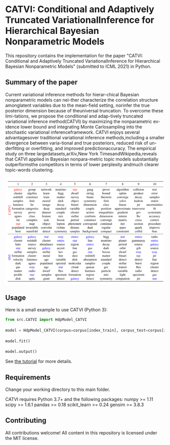 # 
# CATVI: Conditional and Adaptively Truncated VariationalInference for Hierarchical Bayesian Nonparametric Models

This repository contains the implementation for the paper "CATVI: Conditional and Adaptively Truncated VariationalInference for Hierarchical Bayesian Nonparametric Models" (submitted to ICML 2021) in Python.

## Summary of the paper

Current variational inference methods for hierar-chical Bayesian nonparametric models can nei-ther characterize the correlation structure amonglatent variables due to the mean-field setting, norinfer the true posterior dimension because of theuniversal  truncation.   To  overcome  these  limi-tations,  we  propose  the  conditional  and  adap-tively   truncated   variational   inference   method(CATVI) by maximizing the nonparametric ev-idence lower bound and integrating Monte Carlosampling into the stochastic variational inferenceframework.   CATVI  enjoys  several  advantagesover  traditional  variational  inference  methods,including  a  smaller  divergence  between  varia-tional  and  true  posteriors,  reduced  risk  of  un-derfitting or overfitting, and improved predictionaccuracy.    The  empirical  study  on  three  largedatasets,arXiv,New York TimesandWikipedia,reveals that CATVI applied in Bayesian nonpara-metric  topic  models  substantially  outperformsthe competitors in terms of lower perplexity andmuch clearer topic-words clustering.

<img align="center" src="topic_word_results.PNG" alt="drawing" width="600">

## Usage
Here is a small example to use CATVI (Python 3):

```python
from src.CATVI import HdpModel_CATVI

model = HdpModel_CATVI(corpus=corpus[index_train], corpus_test=corpus[index_test], id2word=id2word)

model.fit()

model.output()
```
See [the tutorial](https://github.com/yiruiliu110/ConditionalVI/blob/master/tutorial/train_hdp_catvi.ipynb) for more details.

## Requirements

Change your working directory to this main folder.

CATVI requires Python 3.7+ and the following packages:
numpy >= 1.11   scipy >= 1.6.1     pandas >= 0.18    scikit_learn >= 0.24     gensim >= 3.8.3  


## Contributing

All contributions welcome! All content in this repository is licensed under the MIT license.

